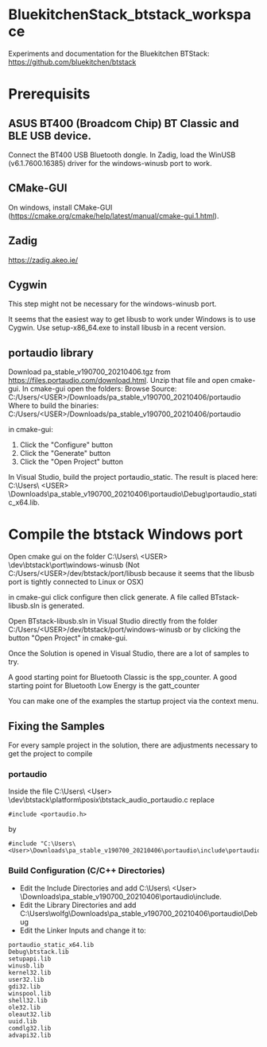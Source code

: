 # BluekitchenStack_btstack_workspace
Experiments and documentation for the Bluekitchen BTStack: https://github.com/bluekitchen/btstack

# Prerequisits

## ASUS BT400 (Broadcom Chip) BT Classic and BLE USB device.

Connect the BT400 USB Bluetooth dongle.
In Zadig, load the WinUSB (v6.1.7600.16385) driver for the windows-winusb port to work.

## CMake-GUI

On windows, install CMake-GUI (https://cmake.org/cmake/help/latest/manual/cmake-gui.1.html).

## Zadig

https://zadig.akeo.ie/

## Cygwin

This step might not be necessary for the windows-winusb port.

It seems that the easiest way to get libusb to work under Windows is to use Cygwin.
Use setup-x86_64.exe to install libusb in a recent version.

## portaudio library

Download pa_stable_v190700_20210406.tgz from https://files.portaudio.com/download.html.
Unzip that file and open cmake-gui.
In cmake-gui open the folders: Browse Source: C:/Users/&lt;USER&gt;/Downloads/pa_stable_v190700_20210406/portaudio
Where to build the binaries: C:/Users/&lt;USER&gt;/Downloads/pa_stable_v190700_20210406/portaudio

in cmake-gui:
1. Click the "Configure" button
2. Click the "Generate" button
3. Click the "Open Project" button

In Visual Studio, build the project portaudio_static.
The result is placed here: C:\Users\ &lt;USER&gt; \Downloads\pa_stable_v190700_20210406\portaudio\Debug\portaudio_static_x64.lib.

# Compile the btstack Windows port

Open cmake gui on the folder C:\Users\ &lt;USER&gt; \dev\btstack\port\windows-winusb 
(Not C:/Users/&lt;USER&gt;/dev/btstack/port/libusb because it seems that the libusb port is tightly connected to Linux or OSX)

in cmake-gui click configure then click generate. A file called BTstack-libusb.sln is generated.

Open BTstack-libusb.sln in Visual Studio directly from the folder C:/Users/&lt;USER&gt;/dev/btstack/port/windows-winusb
or by clicking the button "Open Project" in cmake-gui.

Once the Solution is opened in Visual Studio, there are a lot of samples to try.

A good starting point for Bluetooth Classic is the spp_counter.
A good starting point for Bluetooth Low Energy is the gatt_counter

You can make one of the examples the startup project via the context menu.

## Fixing the Samples

For every sample project in the solution, there are adjustments necessary to get the project to compile

### portaudio
Inside the file C:\Users\ &lt;User&gt; \dev\btstack\platform\posix\btstack_audio_portaudio.c replace

```
#include <portaudio.h>
```

by

```
#include "C:\Users\<User>\Downloads\pa_stable_v190700_20210406\portaudio\include\portaudio.h"
```

### Build Configuration (C/C++ Directories)

* Edit the Include Directories and add C:\Users\ &lt;User&gt; \Downloads\pa_stable_v190700_20210406\portaudio\include.
* Edit the Library Directories and add C:\Users\wolfg\Downloads\pa_stable_v190700_20210406\portaudio\Debug
* Edit the Linker Inputs and change it to:

```
portaudio_static_x64.lib
Debug\btstack.lib
setupapi.lib
winusb.lib
kernel32.lib
user32.lib
gdi32.lib
winspool.lib
shell32.lib
ole32.lib
oleaut32.lib
uuid.lib
comdlg32.lib
advapi32.lib
```




